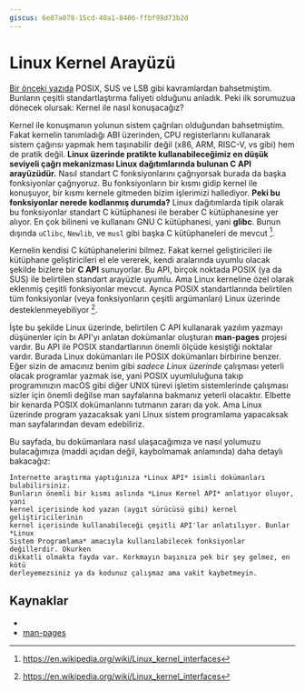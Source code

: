 ```yaml
---
giscus: 6e87a078-15cd-40a1-8406-ffbf98d73b2d
---
```

# Linux Kernel Arayüzü

[Bir önceki yazıda](posix.md) POSIX, SUS ve LSB gibi kavramlardan bahsetmiştim.
Bunların çeşitli standartlaştırma faliyeti olduğunu anladık. Peki ilk sorumuzua
dönecek olursak: Kernel ile nasıl konuşacağız?

Kernel ile konuşmanın yolunun sistem çağrıları olduğundan bahsetmiştim. Fakat
kernelin tanımladığı ABI üzerinden, CPU registerlarını kullanarak sistem
çağırısı yapmak hem taşınabilir değil (x86, ARM, RISC-V, vs gibi) hem de pratik
değil. **Linux üzerinde pratikte kullanabileceğimiz en düşük seviyeli çağrı
mekanizması Linux dağıtımlarında bulunan C API arayüzüdür.** Nasıl standart C
fonksiyonlarını çağrıyorsak burada da başka fonksiyonlar çağrıyoruz. Bu
fonksiyonların bir kısmı gidip kernel ile konuşuyor, bir kısmı kernele gitmeden
bizim işlerimizi hallediyor. **Peki bu fonksiyonlar nerede kodlanmış durumda?**
Linux dağıtımlarda tipik olarak bu fonksiyonlar standart C kütüphanesi ile
beraber C kütüphanesine yer alıyor. En çok bilineni ve kullananı GNU C
kütüphanesi, yani **glibc**.  Bunun dışında `uClibc`, `Newlib`, ve `musl` gibi
başka C kütüphaneleri de mevcut [^1f].

Kernelin kendisi C kütüphanelerini bilmez. Fakat kernel geliştiricileri ile
kütüphane geliştiricileri el ele vererek, kendi aralarında uyumlu olacak şekilde
bizlere bir **C API** sunuyorlar. Bu API, birçok noktada POSIX (ya da SUS) ile
belirtilen standart arayüzle uyumlu. Ama Linux kerneline özel olarak eklenmiş
çeşitli fonksiyonlar mevcut. Ayrıca POSIX standartlarında belirtilen tüm
fonksiyonlar (veya fonksiyonların çeşitli argümanları) Linux üzerinde
desteklenmeyebiliyor [^1f].

İşte bu şekilde Linux üzerinde, belirtilen C API kullanarak yazılım yazmayı
düşünenler için bı API'yı anlatan dokümanlar oluşturan **man-pages** projesi
vardır. Bu API ile POSIX standartlarının önemli ölçüde kesiştiği noktalar
vardır. Burada Linux dokümanları ile POSIX dokümanları birbirine benzer. Eğer
sizin de amacınız benim gibi *sadece Linux üzerinde* çalışması yeterli olacak
programlar yazmak ise, yani POSIX uyumluluğuna takıp programınızın macOS gibi
diğer UNIX türevi işletim sistemlerinde çalışması sizler için önemli değilse man
sayfalarına bakmanız yeterli olacaktır. Elbette bir kenarda POSIX dokümanlarını
tutmanın zararı da yok. Ama Linux üzerinde program yazacaksak yani Linux sistem
programlama yapacaksak man sayfalarından devam edebiliriz.

Bu sayfada, bu dokümanlara nasıl ulaşacağımıza ve nasıl yolumuzu
bulacağımıza (maddi açıdan değil, kaybolmamak anlamında) daha detaylı bakacağız:

[](man.md)

```{hint}
İnternette araştırma yaptığınıza *Linux API* isimli dokümanları bulabilirsiniz.
Bunların önemli bir kısmı aslında *Linux Kernel API* anlatıyor oluyor, yani
kernel içerisinde kod yazan (aygıt sürücüsü gibi) kernel geliştiricilerinin
kernel içerisinde kullanabileceği çeşitli API'lar anlatılıyor. Bunlar *Linux
Sistem Programlama* amacıyla kullanılabilecek fonksiyonlar değillerdir. Okurken
dikkatli olmakta fayda var. Korkmayın başınıza pek bir şey gelmez, en kötü
derleyemezsiniz ya da kodunuz çalışmaz ama vakit kaybetmeyin.
```

## Kaynaklar

- [](kaynak.md)
- [man-pages](https://www.kernel.org/doc/man-pages/)


[^1f]: <https://en.wikipedia.org/wiki/Linux_kernel_interfaces>
